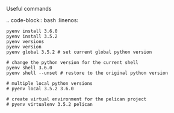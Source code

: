 Useful commands

.. code-block:: bash
    :linenos:
    
    pyenv install 3.6.0
    pyenv install 3.5.2
    pyenv versions
    pyenv version
    pyenv global 3.5.2 # set current global python version

    # change the python version for the current shell
    pyenv shell 3.6.0
    pyenv shell --unset # restore to the original python version
    
    # multiple local python versions
    # pyenv local 3.5.2 3.6.0

    # create virtual environment for the pelican project
    # pyenv virtualenv 3.5.2 pelican
